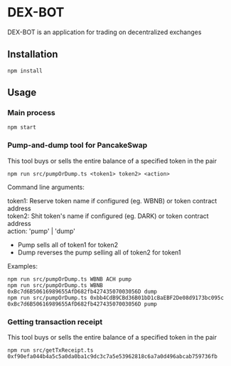 # DEX-BOT

DEX-BOT is an application for trading on decentralized exchanges

## Installation

```shell
npm install
```

## Usage

### Main process

```shell
npm start
```

### Pump-and-dump tool for PancakeSwap

This tool buys or sells the entire balance of a specified token in the pair

```shell
npm run src/pumpOrDump.ts <token1> token2> <action>
```

Command line arguments:

token1: Reserve token name if configured (eg. WBNB) or token contract address <br />
token2: Shit token's name if configured (eg. DARK) or token contract address <br />
action: 'pump' | 'dump' <br />
- Pump sells all of token1 for token2
- Dump reverses the pump selling all of token2 for token1

Examples:

```shell
npm run src/pumpOrDump.ts WBNB ACH pump
npm run src/pumpOrDump.ts WBNB 0xBc7d6B50616989655AfD682fb42743507003056D dump
npm run src/pumpOrDump.ts 0xbb4CdB9CBd36B01bD1cBaEBF2De08d9173bc095c 0xBc7d6B50616989655AfD682fb42743507003056D pump
```

### Getting transaction receipt

This tool buys or sells the entire balance of a specified token in the pair

```shell
npm run src/getTxReceipt.ts 0xf90efa044b4a5c5a0da0ba1c9dc3c7a5e53962818c6a7a0d496abcab759736fb
```